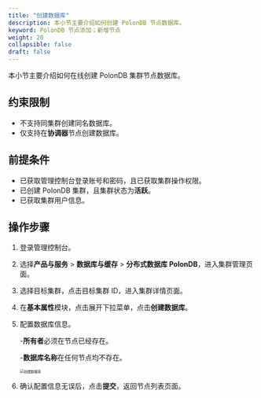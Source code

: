 ```yaml
---
title: "创建数据库"
description: 本小节主要介绍如何创建 PolonDB 节点数据库。 
keyword: PolonDB 节点添加；新增节点
weight: 20
collapsible: false
draft: false
---
```




本小节主要介绍如何在线创建 PolonDB 集群节点数据库。

## 约束限制

- 不支持同集群创建同名数据库。
- 仅支持在**协调器**节点创建数据库。

## 前提条件

- 已获取管理控制台登录账号和密码，且已获取集群操作权限。
- 已创建 PolonDB 集群，且集群状态为**活跃**。
- 已获取集群用户信息。

## 操作步骤

1. 登录管理控制台。
2. 选择**产品与服务** > **数据库与缓存** > **分布式数据库 PolonDB**，进入集群管理页面。
3. 选择目标集群，点击目标集群 ID，进入集群详情页面。
4. 在**基本属性**模块，点击展开下拉菜单，点击**创建数据库**。
5. 配置数据库信息。
   
   -**所有者**必须在节点已经存在。

   -**数据库名称**在任何节点均不存在。

   <img src="../../../_images/add_db.png" alt="创建数据库" style="zoom:50%;" />

6. 确认配置信息无误后，点击**提交**，返回节点列表页面。
